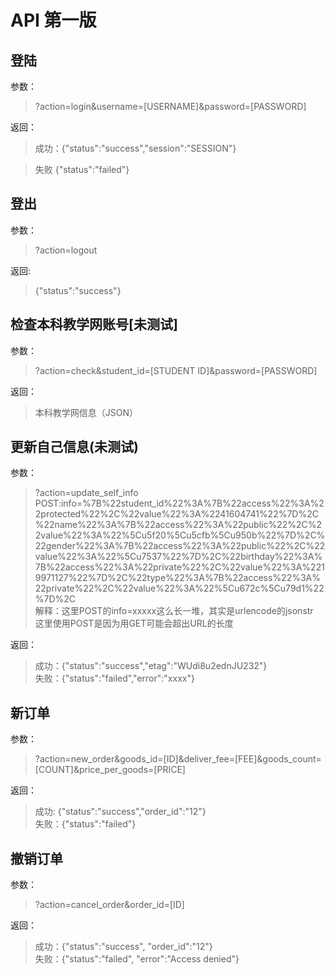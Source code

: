 # API 第一版

## 登陆   
参数：   
> ?action=login&username=[USERNAME]&password=[PASSWORD]

返回：     
> 成功：{"status":"success","session":"SESSION"}

> 失败 {"status":"failed"}
        

## 登出       
参数：     
> ?action=logout     

返回:     
> {"status":"success"}

## 检查本科教学网账号[未测试]        
参数：
> ?action=check&student_id=[STUDENT ID]&password=[PASSWORD]     

返回：
> 本科教学网信息（JSON）      

## 更新自己信息(未测试)       
参数：     
> ?action=update_self_info      
> POST:info=%7B%22student_id%22%3A%7B%22access%22%3A%22protected%22%2C%22value%22%3A%2241604741%22%7D%2C%22name%22%3A%7B%22access%22%3A%22public%22%2C%22value%22%3A%22%5Cu5f20%5Cu5cfb%5Cu950b%22%7D%2C%22gender%22%3A%7B%22access%22%3A%22public%22%2C%22value%22%3A%22%5Cu7537%22%7D%2C%22birthday%22%3A%7B%22access%22%3A%22private%22%2C%22value%22%3A%2219971127%22%7D%2C%22type%22%3A%7B%22access%22%3A%22private%22%2C%22value%22%3A%22%5Cu672c%5Cu79d1%22%7D%2C       
解释：这里POST的info=xxxxx这么长一堆，其实是urlencode的jsonstr      
这里使用POST是因为用GET可能会超出URL的长度

返回：     
> 成功：{"status":"success","etag":"WUdi8u2ednJU232"}        
> 失败：{"status":"failed","error":"xxxx"}


## 新订单
参数：
> ?action=new_order&goods_id=[ID]&deliver_fee=[FEE]&goods_count=[COUNT]&price_per_goods=[PRICE]     

返回：
> 成功: {"status":"success","order_id":"12"}  
> 失败：{"status":"failed"}

## 撤销订单     
参数：
> ?action=cancel_order&order_id=[ID]

返回：     
> 成功：{"status":"success", "order_id":"12"}      
> 失败：{"status":"failed", "error":"Access denied"}